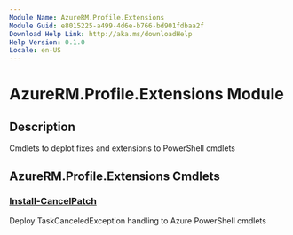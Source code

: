```yaml
---
Module Name: AzureRM.Profile.Extensions
Module Guid: e8015225-a499-4d6e-b766-bd901fdbaa2f
Download Help Link: http://aka.ms/downloadHelp
Help Version: 0.1.0
Locale: en-US
---
```


# AzureRM.Profile.Extensions Module
## Description
Cmdlets to deplot fixes and extensions to PowerShell cmdlets

## AzureRM.Profile.Extensions Cmdlets
### [Install-CancelPatch](Install-CancelPatch.md)
Deploy TaskCanceledException handling to Azure PowerShell cmdlets

